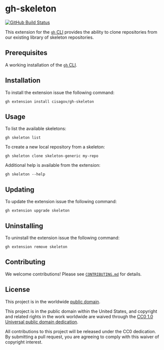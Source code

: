 # gh-skeleton #

[![GitHub Build Status](https://github.com/cisagov/gh-skeleton/workflows/build/badge.svg)](https://github.com/cisagov/gh-skeleton/actions)

This extension for the [`gh` CLI] provides the
ability to clone repositories from our existing library of skeleton
repositories.

## Prerequisites ##

A working installation of the [`gh` CLI].

## Installation ##

To install the extension issue the following command:

```console
gh extension install cisagov/gh-skeleton
```

## Usage ##

To list the available skeletons:

```console
gh skeleton list
```

To create a new local repository from a skeleton:

```console
gh skeleton clone skeleton-generic my-repo
```

Additional help is available from the extension:

```console
gh skeleton --help
```

## Updating ##

To update the extension issue the following command:

```console
gh extension upgrade skeleton
```

## Uninstalling ##

To uninstall the extension issue the following command:

```console
gh extension remove skeleton
```

## Contributing ##

We welcome contributions!  Please see [`CONTRIBUTING.md`](CONTRIBUTING.md) for
details.

## License ##

This project is in the worldwide [public domain](LICENSE).

This project is in the public domain within the United States, and
copyright and related rights in the work worldwide are waived through
the [CC0 1.0 Universal public domain
dedication](https://creativecommons.org/publicdomain/zero/1.0/).

All contributions to this project will be released under the CC0
dedication. By submitting a pull request, you are agreeing to comply
with this waiver of copyright interest.

[`gh` CLI]: https://github.com/cli/cli
